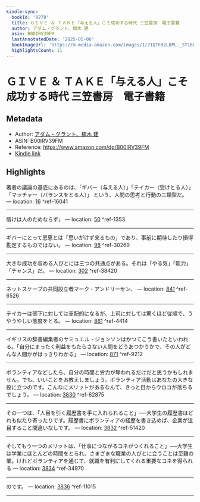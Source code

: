 ```yaml
---
kindle-sync:
  bookId: '8278'
  title: ＧＩＶＥ ＆ ＴＡＫＥ「与える人」こそ成功する時代 三笠書房　電子書籍
  author: アダム・グラント、楠木 建
  asin: B00IRV39FM
  lastAnnotatedDate: '2025-05-06'
  bookImageUrl: 'https://m.media-amazon.com/images/I/71QTFdzL8PL._SY160.jpg'
  highlightsCount: 11
---
```

# ＧＩＶＥ ＆ ＴＡＫＥ「与える人」こそ成功する時代 三笠書房　電子書籍
## Metadata
* Author: [アダム・グラント、楠木 建](https://www.amazon.comundefined)
* ASIN: B00IRV39FM
* Reference: https://www.amazon.com/dp/B00IRV39FM
* [Kindle link](kindle://book?action=open&asin=B00IRV39FM)

## Highlights
著者の議論の基底にあるのは、「ギバー（与える人）」「テイカー（受けとる人）」「マッチャー（バランスをとる人）」 という、人間の思考と行動の三類型だ。 — location: [16](kindle://book?action=open&asin=B00IRV39FM&location=16) ^ref-16041

---
情けは人のためならず」 — location: [50](kindle://book?action=open&asin=B00IRV39FM&location=50) ^ref-1353

---
ギバーにとって恩恵とは「思いがけず来るもの」であり、事前に期待したり損得勘定するものではない。 — location: [98](kindle://book?action=open&asin=B00IRV39FM&location=98) ^ref-30269

---
大きな成功を収める人びとには三つの共通点がある。それは「やる気」「能力」「チャンス」だ。 — location: [302](kindle://book?action=open&asin=B00IRV39FM&location=302) ^ref-38420

---
ネットスケープの共同設立者マーク・アンドリーセン、 — location: [841](kindle://book?action=open&asin=B00IRV39FM&location=841) ^ref-6526

---
テイカーは部下に対しては支配的になるが、上司に対しては驚くほど従順で、うやうやしい態度をとる。 — location: [861](kindle://book?action=open&asin=B00IRV39FM&location=861) ^ref-4414

---
イギリスの辞書編集者のサミュエル・ジョンソンはかつてこう書いたといわれる。「自分にまったく利益をもたらさない人間をどうあつかうかで、その人がどんな人間かがはっきりわかる」 — location: [871](kindle://book?action=open&asin=B00IRV39FM&location=871) ^ref-9212

---
ボランティアなどしたら、自分の時間と労力が奪われるだけだと思うかもしれません。でも、いいことをお教えしましょう。ボランティア活動はあなたの大きな役に立つのです。こんなにメリットがあるなんて、きっと目からウロコが落ちるでしょう。 — location: [3830](kindle://book?action=open&asin=B00IRV39FM&location=3830) ^ref-62875

---
その一つは、「人目を引く履歴書を手に入れられること」──大学生の履歴書はどれも似たり寄ったりです。履歴書にボランティアの経歴を書き込めば、企業が注目すること間違いなしです。 — location: [3832](kindle://book?action=open&asin=B00IRV39FM&location=3832) ^ref-51420

---
そしてもう一つのメリットは、「仕事につながるコネがつくれること」──大学生は学業にほとんどの時間をとられ、さまざまな職業の人びとに会うことは至難の 業。けれどボランティアを通じて、就職を有利にしてくれる重要なコネを得られる — location: [3834](kindle://book?action=open&asin=B00IRV39FM&location=3834) ^ref-34970

---
のです。 — location: [3836](kindle://book?action=open&asin=B00IRV39FM&location=3836) ^ref-11015

---
